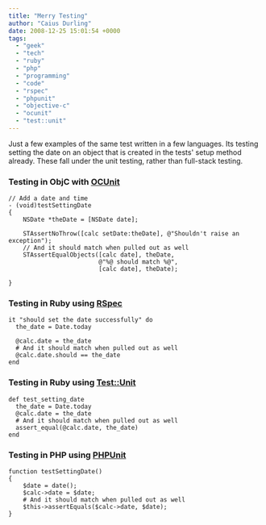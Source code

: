```yaml
---
title: "Merry Testing"
author: "Caius Durling"
date: 2008-12-25 15:01:54 +0000
tags:
  - "geek"
  - "tech"
  - "ruby"
  - "php"
  - "programming"
  - "code"
  - "rspec"
  - "phpunit"
  - "objective-c"
  - "ocunit"
  - "test::unit"
---
```


Just a few examples of the same test written in a few languages. Its testing setting the date on an object that is created in the tests' setup method already. These fall under the unit testing, rather than full-stack testing.

### Testing in ObjC with [OCUnit](http://www.sente.ch/software/ocunit/)

    // Add a date and time
    - (void)testSettingDate
    {    
        NSDate *theDate = [NSDate date];        
        
        STAssertNoThrow([calc setDate:theDate], @"Shouldn't raise an exception");
        // And it should match when pulled out as well
        STAssertEqualObjects([calc date], theDate,
                             @"%@ should match %@",
                             [calc date], theDate);

    }

### Testing in Ruby using [RSpec](http://rspec.info/)

    it "should set the date successfully" do
      the_date = Date.today

      @calc.date = the_date
      # And it should match when pulled out as well
      @calc.date.should == the_date
    end

### Testing in Ruby using [Test::Unit](http://www.ruby-doc.org/stdlib/libdoc/test/unit/rdoc/classes/Test/Unit.html)

    def test_setting_date
      the_date = Date.today
      @calc.date = the_date
      # And it should match when pulled out as well
      assert_equal(@calc.date, the_date)
    end

### Testing in PHP using [PHPUnit](http://phpun.it/)

    function testSettingDate()
    {
        $date = date();
        $calc->date = $date;
        # And it should match when pulled out as well
        $this->assertEquals($calc->date, $date);
    }

